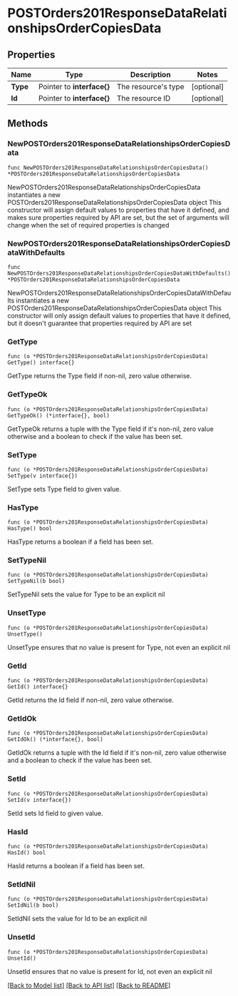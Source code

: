 # POSTOrders201ResponseDataRelationshipsOrderCopiesData

## Properties

Name | Type | Description | Notes
------------ | ------------- | ------------- | -------------
**Type** | Pointer to **interface{}** | The resource&#39;s type | [optional] 
**Id** | Pointer to **interface{}** | The resource ID | [optional] 

## Methods

### NewPOSTOrders201ResponseDataRelationshipsOrderCopiesData

`func NewPOSTOrders201ResponseDataRelationshipsOrderCopiesData() *POSTOrders201ResponseDataRelationshipsOrderCopiesData`

NewPOSTOrders201ResponseDataRelationshipsOrderCopiesData instantiates a new POSTOrders201ResponseDataRelationshipsOrderCopiesData object
This constructor will assign default values to properties that have it defined,
and makes sure properties required by API are set, but the set of arguments
will change when the set of required properties is changed

### NewPOSTOrders201ResponseDataRelationshipsOrderCopiesDataWithDefaults

`func NewPOSTOrders201ResponseDataRelationshipsOrderCopiesDataWithDefaults() *POSTOrders201ResponseDataRelationshipsOrderCopiesData`

NewPOSTOrders201ResponseDataRelationshipsOrderCopiesDataWithDefaults instantiates a new POSTOrders201ResponseDataRelationshipsOrderCopiesData object
This constructor will only assign default values to properties that have it defined,
but it doesn't guarantee that properties required by API are set

### GetType

`func (o *POSTOrders201ResponseDataRelationshipsOrderCopiesData) GetType() interface{}`

GetType returns the Type field if non-nil, zero value otherwise.

### GetTypeOk

`func (o *POSTOrders201ResponseDataRelationshipsOrderCopiesData) GetTypeOk() (*interface{}, bool)`

GetTypeOk returns a tuple with the Type field if it's non-nil, zero value otherwise
and a boolean to check if the value has been set.

### SetType

`func (o *POSTOrders201ResponseDataRelationshipsOrderCopiesData) SetType(v interface{})`

SetType sets Type field to given value.

### HasType

`func (o *POSTOrders201ResponseDataRelationshipsOrderCopiesData) HasType() bool`

HasType returns a boolean if a field has been set.

### SetTypeNil

`func (o *POSTOrders201ResponseDataRelationshipsOrderCopiesData) SetTypeNil(b bool)`

 SetTypeNil sets the value for Type to be an explicit nil

### UnsetType
`func (o *POSTOrders201ResponseDataRelationshipsOrderCopiesData) UnsetType()`

UnsetType ensures that no value is present for Type, not even an explicit nil
### GetId

`func (o *POSTOrders201ResponseDataRelationshipsOrderCopiesData) GetId() interface{}`

GetId returns the Id field if non-nil, zero value otherwise.

### GetIdOk

`func (o *POSTOrders201ResponseDataRelationshipsOrderCopiesData) GetIdOk() (*interface{}, bool)`

GetIdOk returns a tuple with the Id field if it's non-nil, zero value otherwise
and a boolean to check if the value has been set.

### SetId

`func (o *POSTOrders201ResponseDataRelationshipsOrderCopiesData) SetId(v interface{})`

SetId sets Id field to given value.

### HasId

`func (o *POSTOrders201ResponseDataRelationshipsOrderCopiesData) HasId() bool`

HasId returns a boolean if a field has been set.

### SetIdNil

`func (o *POSTOrders201ResponseDataRelationshipsOrderCopiesData) SetIdNil(b bool)`

 SetIdNil sets the value for Id to be an explicit nil

### UnsetId
`func (o *POSTOrders201ResponseDataRelationshipsOrderCopiesData) UnsetId()`

UnsetId ensures that no value is present for Id, not even an explicit nil

[[Back to Model list]](../README.md#documentation-for-models) [[Back to API list]](../README.md#documentation-for-api-endpoints) [[Back to README]](../README.md)



